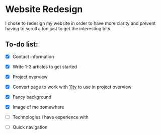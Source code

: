 # Website Redesign

I chose to redesign my website in order to have more clarity and prevent having to scroll a ton just to get the interesting bits.

## To-do list:

- [x] Contact information

- [x] Write 1-3 articles to get started

- [x] Project overview

- [x] Convert page to work with [11ty](https://www.11ty.dev/) to use in project overview

- [x] Fancy background

- [x] Image of me somewhere

- [ ] Technologies i have experience with

- [ ] Quick navigation

